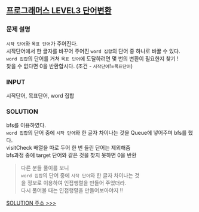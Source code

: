 ## [프로그래머스 LEVEL3 단어변환](https://programmers.co.kr/learn/courses/30/lessons/43163)
### 문제 설명 
`시작 단어`와 `목표 단어`가 주어진다.  
시작단어에서 한 글자를 바꾸어 주어진 `word 집합`의 단어 중 하나로 바꿀 수 있다.  
`word 집합`의 단어를 거쳐 `목표 단어`에 도달하려면 몇 번의 변환이 필요한지 찾기 !  
찾을 수 없다면 0을 반환합시다. (조건 - `시작단어`!=`목표단어`)  
### INPUT 
시작단어, 목표단어, word 집합
### SOLUTION 
bfs를 이용하였다.  
`word 집합`의 단어 중에 `시작 단어`와 한 글자 차이나는 것을 Queue에 넣어주며 bfs를 했다.  
visitCheck 배열을 따로 두어 한 번 들린 단어는 제외해줌  
bfs과정 중에 target 단어와 같은 것을 찾지 못하면 0을 반환  

> 다른 분들 풀이를 보니   
`word 집합`의 단어 중에 `시작 단어`와 한 글자 차이나는 것  
을 정보로 이용하여 인접행렬을 만들어 주었더라.  
다시 풀어볼 때는 인접행렬을 만들어보아야지 !!  

[SOLUTION 주소 >>>](https://programmers.co.kr/learn/courses/30/lessons/43163/solution_groups?language=cpp)